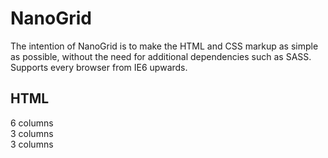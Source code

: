 # NanoGrid

The intention of NanoGrid is to make the HTML and CSS markup as simple as possible, without the need for additional dependencies such as SASS. Supports every browser from IE6 upwards.

## HTML

<div class="grid3 first">
  6 columns</div>
<div class="grid3">
  3 columns
</div>
<div class="grid3">
  3 columns
</div>